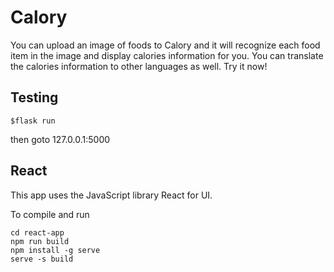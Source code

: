 # Calory

You can upload an image of foods to Calory 
and it will recognize each food item in the 
image and display calories information for you.
You can translate the calories information to
other languages as well. Try it now!

## Testing
```
$flask run 
```
then goto 127.0.0.1:5000


## React

This app uses the JavaScript library React for UI.

To compile and run
```
cd react-app
npm run build
npm install -g serve
serve -s build
```

